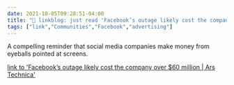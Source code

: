 ```yaml
---
date: 2021-10-05T09:28:51-04:00
title: "🔗 linkblog: just read 'Facebook’s outage likely cost the company over $60 million | Ars Technica'"
tags: ["link","Communities","Facebook","advertising"]
---
```

A compelling reminder that social media companies make money from eyeballs pointed at screens.
 
[link to 'Facebook’s outage likely cost the company over $60 million | Ars Technica'](https://arstechnica.com/information-technology/2021/10/facebook-outage-likely-caused-60m-loss-impacted-small-businesses/)
